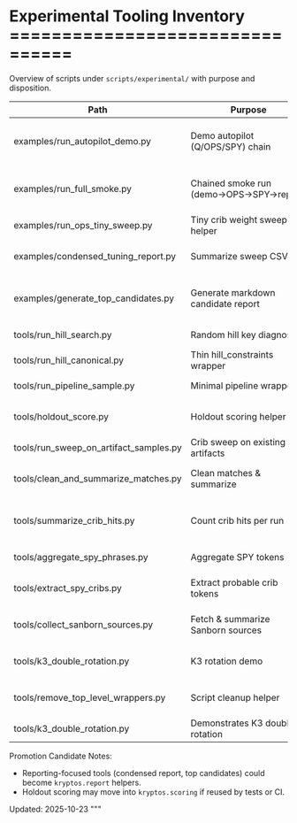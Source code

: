 # Experimental Tooling Inventory ================================

Overview of scripts under `scripts/experimental/` with purpose and disposition.

| Path | Purpose | Disposition |
|------|---------|-------------|
| examples/run_autopilot_demo.py | Demo autopilot (Q/OPS/SPY) chain | Keep (convert to package example) |
| examples/run_full_smoke.py | Chained smoke run (demo→OPS→SPY→report) | Deprecate (replace with package doc snippet) |
| examples/run_ops_tiny_sweep.py | Tiny crib weight sweep helper | Keep (doc optional) |
| examples/condensed_tuning_report.py | Summarize sweep CSV | Keep (may refactor into report util) |
| examples/generate_top_candidates.py | Generate markdown candidate report | Keep (consider package reporter) |
| tools/run_hill_search.py | Random hill key diagnostic | Deprecate (remove) |
| tools/run_hill_canonical.py | Thin hill_constraints wrapper | Deprecate (remove) |
| tools/run_pipeline_sample.py | Minimal pipeline wrapper | Deprecate (remove) |
| tools/holdout_score.py | Holdout scoring helper | Keep (could promote if widely used) |
| tools/run_sweep_on_artifact_samples.py | Crib sweep on existing artifacts | Keep (niche) |
| tools/clean_and_summarize_matches.py | Clean matches & summarize | Keep (reporting candidate) |
| tools/summarize_crib_hits.py | Count crib hits per run | Keep (combine with reporting) |
| tools/aggregate_spy_phrases.py | Aggregate SPY tokens | Keep (may merge) |
| tools/extract_spy_cribs.py | Extract probable crib tokens | Keep (security review later) |
| tools/collect_sanborn_sources.py | Fetch & summarize Sanborn sources | Keep (external fetch) |
| tools/k3_double_rotation.py | K3 rotation demo | Keep (historical example) |
| tools/remove_top_level_wrappers.py | Script cleanup helper | Keep (internal maintenance) |
| tools/k3_double_rotation.py | Demonstrates K3 double rotation | Keep |

Promotion Candidate Notes:

- Reporting-focused tools (condensed report, top candidates) could become `kryptos.report` helpers.
- Holdout scoring may move into `kryptos.scoring` if reused by tests or CI.

Updated: 2025-10-23 """
